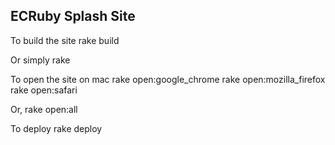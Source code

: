 ## ECRuby Splash Site

To build the site
    rake build
  
Or simply
    rake
    
To open the site on mac
    rake open:google_chrome
    rake open:mozilla_firefox
    rake open:safari
    
Or,
    rake open:all
    
To deploy
    rake deploy
